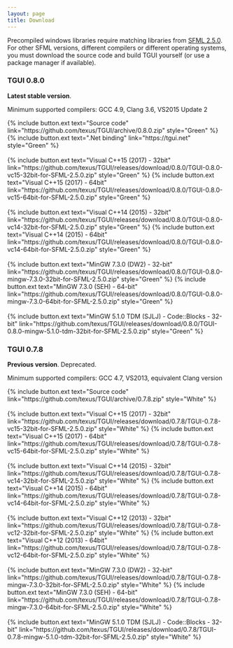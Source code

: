```yaml
---
layout: page
title: Download
---
```


Precompiled windows libraries require matching libraries from [SFML 2.5.0](https://www.sfml-dev.org/download/sfml/2.5.0/). For other SFML versions, different compilers or different operating systems, you must download the source code and build TGUI yourself (or use a package manager if available).


### TGUI 0.8.0
<b>Latest stable version</b>.

Minimum supported compilers: GCC 4.9, Clang 3.6, VS2015 Update 2
<p>
  {% include button.ext text="Source code" link="https://github.com/texus/TGUI/archive/0.8.0.zip" style="Green" %}
  {% include button.ext text=".Net binding" link="https://tgui.net" style="Green" %}<br><br>
  {% include button.ext text="Visual C++15 (2017) - 32bit" link="https://github.com/texus/TGUI/releases/download/0.8.0/TGUI-0.8.0-vc15-32bit-for-SFML-2.5.0.zip" style="Green" %}
  {% include button.ext text="Visual C++15 (2017) - 64bit" link="https://github.com/texus/TGUI/releases/download/0.8.0/TGUI-0.8.0-vc15-64bit-for-SFML-2.5.0.zip" style="Green" %}<br><br>
  {% include button.ext text="Visual C++14 (2015) - 32bit" link="https://github.com/texus/TGUI/releases/download/0.8.0/TGUI-0.8.0-vc14-32bit-for-SFML-2.5.0.zip" style="Green" %}
  {% include button.ext text="Visual C++14 (2015) - 64bit" link="https://github.com/texus/TGUI/releases/download/0.8.0/TGUI-0.8.0-vc14-64bit-for-SFML-2.5.0.zip" style="Green" %}<br><br>
  {% include button.ext text="MinGW 7.3.0 (DW2) - 32-bit" link="https://github.com/texus/TGUI/releases/download/0.8.0/TGUI-0.8.0-mingw-7.3.0-32bit-for-SFML-2.5.0.zip" style="Green" %}
  {% include button.ext text="MinGW 7.3.0 (SEH) - 64-bit" link="https://github.com/texus/TGUI/releases/download/0.8.0/TGUI-0.8.0-mingw-7.3.0-64bit-for-SFML-2.5.0.zip" style="Green" %}<br><br>
  {% include button.ext text="MinGW 5.1.0 TDM (SJLJ) - Code::Blocks - 32-bit" link="https://github.com/texus/TGUI/releases/download/0.8.0/TGUI-0.8.0-mingw-5.1.0-tdm-32bit-for-SFML-2.5.0.zip" style="Green" %}
</p>


### TGUI 0.7.8
<b>Previous version</b>. Deprecated.

Minimum supported compilers: GCC 4.7, VS2013, equivalent Clang version
<p>
  {% include button.ext text="Source code" link="https://github.com/texus/TGUI/archive/0.7.8.zip" style="White" %}<br><br>
  {% include button.ext text="Visual C++15 (2017) - 32bit" link="https://github.com/texus/TGUI/releases/download/0.7.8/TGUI-0.7.8-vc15-32bit-for-SFML-2.5.0.zip" style="White" %}
  {% include button.ext text="Visual C++15 (2017) - 64bit" link="https://github.com/texus/TGUI/releases/download/0.7.8/TGUI-0.7.8-vc15-64bit-for-SFML-2.5.0.zip" style="White" %}<br><br>
  {% include button.ext text="Visual C++14 (2015) - 32bit" link="https://github.com/texus/TGUI/releases/download/0.7.8/TGUI-0.7.8-vc14-32bit-for-SFML-2.5.0.zip" style="White" %}
  {% include button.ext text="Visual C++14 (2015) - 64bit" link="https://github.com/texus/TGUI/releases/download/0.7.8/TGUI-0.7.8-vc14-64bit-for-SFML-2.5.0.zip" style="White" %}<br><br>
  {% include button.ext text="Visual C++12 (2013) - 32bit" link="https://github.com/texus/TGUI/releases/download/0.7.8/TGUI-0.7.8-vc12-32bit-for-SFML-2.5.0.zip" style="White" %}
  {% include button.ext text="Visual C++12 (2013) - 64bit" link="https://github.com/texus/TGUI/releases/download/0.7.8/TGUI-0.7.8-vc12-64bit-for-SFML-2.5.0.zip" style="White" %}<br><br>
  {% include button.ext text="MinGW 7.3.0 (DW2) - 32-bit" link="https://github.com/texus/TGUI/releases/download/0.7.8/TGUI-0.7.8-mingw-7.3.0-32bit-for-SFML-2.5.0.zip" style="White" %}
  {% include button.ext text="MinGW 7.3.0 (SEH) - 64-bit" link="https://github.com/texus/TGUI/releases/download/0.7.8/TGUI-0.7.8-mingw-7.3.0-64bit-for-SFML-2.5.0.zip" style="White" %}<br><br>
  {% include button.ext text="MinGW 5.1.0 TDM (SJLJ) - Code::Blocks - 32-bit" link="https://github.com/texus/TGUI/releases/download/0.7.8/TGUI-0.7.8-mingw-5.1.0-tdm-32bit-for-SFML-2.5.0.zip" style="White" %}
</p>

